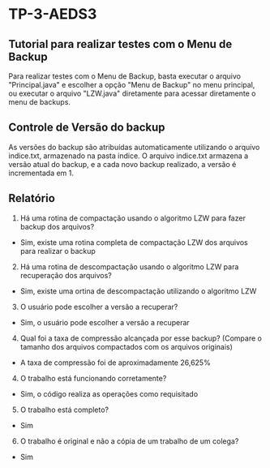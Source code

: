 # TP-3-AEDS3
## Tutorial para realizar testes com o Menu de Backup
Para realizar testes com o Menu de Backup, basta executar o arquivo "Principal.java" e escolher a opção "Menu de Backup" no menu principal, ou executar o arquivo "LZW.java" diretamente para acessar diretamente o menu de backups.

## Controle de Versão do backup
As versões do backup são atribuídas automaticamente utilizando o arquivo indice.txt, armazenado na pasta indice. O arquivo indice.txt armazena a versão atual do backup, e a cada novo backup realizado, a versão é incrementada em 1.

## Relatório
1. Há uma rotina de compactação usando o algoritmo LZW para fazer backup dos arquivos?
 - Sim, existe uma rotina completa de compactação LZW dos arquivos para realizar o backup
   
2. Há uma rotina de descompactação usando o algoritmo LZW para recuperação dos arquivos?
 - Sim, existe uma ortina de descompactação utilizando o algoritmo LZW

3. O usuário pode escolher a versão a recuperar?
 - Sim, o usuário pode escolher a versão a recuperar

4. Qual foi a taxa de compressão alcançada por esse backup? (Compare o tamanho dos arquivos compactados com os arquivos originais)
 - A taxa de compressão foi de aproximadamente 26,625%

4. O trabalho está funcionando corretamente?
 - Sim, o código realiza as operações como requisitado

5. O trabalho está completo?
 - Sim
6. O trabalho é original e não a cópia de um trabalho de um colega?
 - Sim
